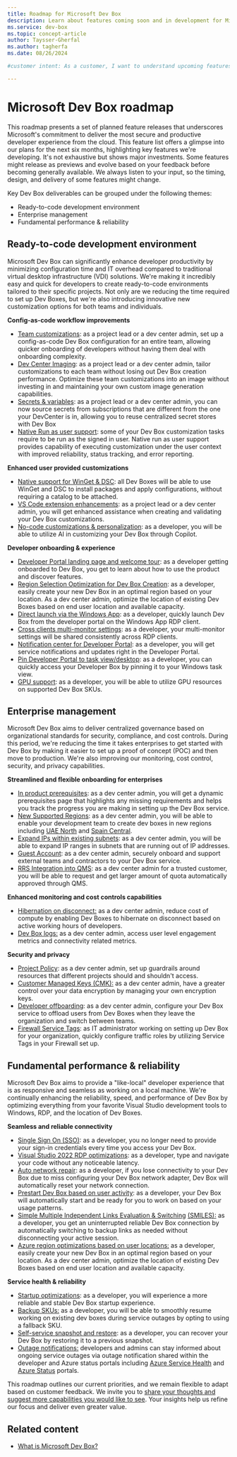 ```yaml
---
title: Roadmap for Microsoft Dev Box
description: Learn about features coming soon and in development for Microsoft Dev Box.
ms.service: dev-box
ms.topic: concept-article
author: Taysser-Gherfal
ms.author: tagherfa
ms.date: 08/26/2024

#customer intent: As a customer, I want to understand upcoming features and enhancements in Microsoft Dev Box so that I can plan and optimize development and deployment strategies.

---
```

# Microsoft Dev Box roadmap

This roadmap presents a set of planned feature releases that underscores Microsoft's commitment to deliver the most secure and productive developer experience from the cloud. This feature list offers a glimpse into our plans for the next six months, highlighting key features we're developing. It's not exhaustive but shows major investments. Some features might release as previews and evolve based on your feedback before becoming generally available. We always listen to your input, so the timing, design, and delivery of some features might change.

Key Dev Box deliverables can be grouped under the following themes:

- Ready-to-code development environment
- Enterprise management
- Fundamental performance & reliability  

## Ready-to-code development environment

Microsoft Dev Box can significantly enhance developer productivity by minimizing configuration time and IT overhead compared to traditional virtual desktop infrastructure (VDI) solutions. We're making it incredibly easy and quick for developers to create ready-to-code environments tailored to their specific projects. Not only are we reducing the time required to set up Dev Boxes, but we're also introducing innovative new customization options for both teams and individuals.

**Config-as-code workflow improvements**

- [Team customizations](https://developercommunity.visualstudio.com/t/Share-customization-files-across-my-team/10729596?sort=newest): as a project lead or a dev center admin, set up a config-as-code Dev Box configuration for an entire team, allowing quicker onboarding of developers without having them deal with onboarding complexity.
- [Dev Center Imaging](https://developercommunity.visualstudio.com/t/Speed-up-Dev-Box-customization-using-a-c/10729598): as a project lead or a dev center admin, tailor customizations to each team without losing out Dev Box creation performance. Optimize these team customizations into an image without investing in and maintaining your own custom image generation capabilities. 
- [Secrets & variables](https://developercommunity.visualstudio.com/t/Customization-YAMLs:-Use-secrets-from-a/10729608?sort=newest): as a project lead or a dev center admin, you can now source secrets from subscriptions that are different from the one your DevCenter is in, allowing you to reuse centralized secret stores with Dev Box
- [Native Run as user support](https://developercommunity.visualstudio.com/t/Improve-run-as-user-support-for-Dev-Box/10719951): some of your Dev Box customization tasks require to be run as the signed in user. Native run as user support provides capability of executing customization under the user context with improved reliability, status tracking, and error reporting. 

**Enhanced user provided customizations**

- [Native support for WinGet & DSC](https://developercommunity.visualstudio.com/t/I-would-like-my-Dev-Box-to-run-Winget-an/10719983): all Dev Boxes will be able to use WinGet and DSC to install packages and apply configurations, without requiring a catalog to be attached.
- [VS Code extension enhancements](https://marketplace.visualstudio.com/items?itemName=DevCenter.ms-devbox): as a project lead or a dev center admin, you will get enhanced assistance when creating and validating your Dev Box customizations.
- [No-code customizations & personalization](https://developercommunity.visualstudio.com/t/I-would-like-to-use-Dev-Box-customizatio/10719976): as a developer, you will be able to utilize AI in customizing your Dev Box through Copilot.

**Developer onboarding & experience**

- [Developer Portal landing page and welcome tour](https://developercommunity.microsoft.com/t/Developer-Portal-landing-page-and-welcom/10720999): as a developer getting onboarded to Dev Box, you get to learn about how to use the product and discover features.
- [Region Selection Optimization for Dev Box Creation](): as a developer, easily create your new Dev Box in an optimal region based on your location. As a dev center admin, optimize the location of existing Dev Boxes based on end user location and available capacity.
- [Direct launch via the Windows App](): as a developer, quickly launch Dev Box from the developer portal on the Windows App RDP client.
- [Cross clients multi-monitor settings](): as a developer, your multi-monitor settings will be shared consistently across RDP clients.
- [Notification center for Developer Portal](): as a developer, you will get service notifications and updates right in the Developer Portal.
- [Pin Developer Portal to task view/desktop](https://developercommunity.visualstudio.com/t/Ping-to-task-view-is-not-quite-working-f/10719957): as a developer, you can quickly access your Developer Box by pinning it to your Windows task view.
- [GPU support](https://developercommunity.visualstudio.com/t/Siemens-Healthineers-When-Dev-Box-will/10282265): as a developer, you will be able to utilize GPU resources on supported Dev Box SKUs. 

## Enterprise management

Microsoft Dev Box aims to deliver centralized governance based on organizational standards for security, compliance, and cost controls. During this period, we're reducing the time it takes enterprises to get started with Dev Box by making it easier to set up a proof of concept (POC) and then move to production. We're also improving our monitoring, cost control, security, and privacy capabilities.

**Streamlined and flexible onboarding for enterprises**

- [In product prerequisites](): as a dev center admin, you will get a dynamic prerequisites page that highlights any missing requirements and helps you track the progress you are making in setting up the Dev Box service.
- [New Supported Regions](): as a dev center admin, you will be able to enable your development team to create dev boxes in new regions including [UAE North](https://developercommunity.visualstudio.com/t/Support-for-Dev-Box-in-UAE-North/10781448) and [Spain Central](https://developercommunity.visualstudio.com/t/Dev-Box-support-in-Spain-Central/10781449).
- [Expand IPs within existing subnets](): as a dev center admin, you will be able to expand IP ranges in subnets that are running out of IP addresses.
- [Guest Account](https://developercommunity.visualstudio.com/t/Enable-Guest-accountsVendors-to-access-/10290470): as a dev center admin, securely onboard and support external teams and contractors to your Dev Box service.
- [RRS Integration into QMS](): as a dev center admin for a trusted customer, you will be able to request and get larger amount of quota automatically approved through QMS.

**Enhanced monitoring and cost controls capabilities**

- [Hibernation on disconnect:](https://developercommunity.visualstudio.com/t/Customize-hibernation-options/10640621?entry=suggestion&q=hibernation+disconnect) as a dev center admin, reduce cost of compute by enabling Dev Boxes to hibernate on disconnect based on active working hours of developers.
- [Dev Box logs:](https://developercommunity.visualstudio.com/t/When-Microsoft-Monitoring-Agent-will-be/10471575?entry=suggestion&q=Azure+Monitor) as a dev center admin, access user level engagement metrics and connectivity related metrics. 

**Security and privacy**

- [Project Policy](https://developercommunity.visualstudio.com/t/Curation-for-Dev-Center-and-Projects-und/10719953): as a dev center admin, set up guardrails around resources that different projects should and shouldn't access.
- [Customer Managed Keys (CMK):](https://developercommunity.visualstudio.com/t/Encryption-with-customer-managed-keys-fo/10720463) as a dev center admin, have a greater control over your data encryption by managing your own encryption keys.
- [Developer offboarding](https://developercommunity.visualstudio.com/t/Provide-a-means-to-do-external-cleanup/10670632?q=delete+unused+): as a dev center admin, configure your Dev Box service to offload users from Dev Boxes when they leave the organization and switch between teams.
- [Firewall Service Tags](https://developercommunity.visualstudio.com/t/Dev-Box:-Advanced-notice-and-notificatio/10704156?q=firewall): as IT administrator working on setting up Dev Box for your organization, quickly configure traffic roles by utilizing Service Tags in your Firewall set up.  

## Fundamental performance & reliability

Microsoft Dev Box aims to provide a "like-local" developer experience that is as responsive and seamless as working on a local machine. We're continually enhancing the reliability, speed, and performance of Dev Box by optimizing everything from your favorite Visual Studio development tools to Windows, RDP, and the location of Dev Boxes.

**Seamless and reliable connectivity**

- [Single Sign On (SSO)](https://developercommunity.visualstudio.com/t/Enable-single-sign-on-for-dev-boxes/10720478): as a developer, you no longer need to provide your sign-in credentials every time you access your Dev Box.
- [Visual Studio 2022 RDP optimizations](https://developercommunity.microsoft.com/t/VS-and-VS-Code-optimizations-for-Dev-Box/10720946): as a developer, type and navigate your code without any noticeable latency.
- [Auto network repair](): as a developer, if you lose connectivity to your Dev Box due to miss configuring your Dev Box network adapter, Dev Box will automatically reset your network connection.
- [Prestart Dev Box based on user activity](https://developercommunity.visualstudio.com/t/Automatically-start-Dev-Boxes-from-hiber/10781451): as a developer, your Dev Box will automatically start and be ready for you to work on based on your usage patterns.
- [Simple Multiple Independent Links Evaluation & Switching](https://developercommunity.microsoft.com/t/Reliable-Connectivity-to-Dev-Box/10720996) [(SMILES):](https://developercommunity.microsoft.com/t/Reliable-Connectivity-to-Dev-Box/10720996) as a developer, you get an uninterrupted reliable Dev Box connection by automatically switching to backup links as needed without disconnecting your active session.
- [Azure region optimizations based on user locations:](https://developercommunity.visualstudio.com/t/Move-VM-to-different-poolregion/10277787) as a developer, easily create your new Dev Box in an optimal region based on your location. As a dev center admin, optimize the location of existing Dev Boxes based on end user location and available capacity. 

**Service health & reliability**

- [Startup optimizations](https://developercommunity.visualstudio.com/t/Startup-optimizations-for-Dev-box/10781438): as a developer, you will experience a more reliable and stable Dev Box startup experience.
- [Backup SKUs:](https://developercommunity.visualstudio.com/t/Back-up-SKUs-in-case-of-capacity-outage/10720451) as a developer, you will be able to smoothly resume working on existing dev boxes during service outages by opting to using a fallback SKU.
- [Self-service snapshot and restore](https://developercommunity.visualstudio.com/t/Self-serve-snapshot-and-restore/10719611): as a developer, you can recover your Dev Box by restoring it to a previous snapshot.
- [Outage notifications:](https://developercommunity.visualstudio.com/t/Outage-notifications-for-Dev-Box/10720453) developers and admins can stay informed about ongoing service outages via outage notification shared within the developer and Azure status portals including [Azure Service Health](https://azure.microsoft.com/en-us/get-started/azure-portal/service-health) and [Azure Status](https://azure.status.microsoft/en-us/status) portals.


This roadmap outlines our current priorities, and we remain flexible to adapt based on customer feedback. We invite you to [share your thoughts and suggest more capabilities you would like to see](https://aka.ms/DevBox/Feedback). Your insights help us refine our focus and deliver even greater value.

## Related content

- [What is Microsoft Dev Box?](overview-what-is-microsoft-dev-box.md)
